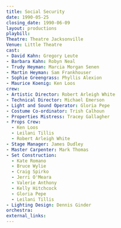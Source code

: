 ```yaml
---
title: Social Security
date: 1990-05-25
closing_date: 1990-06-09
layout: productions
playbill:
Theatre: Theatre Jacksonville
Venue: Little Theatre
cast:
- David Kahn: Gregory Leute
- Barbara Kahn: Robyn Neal
- Trudy Heyman: Marcia Morgan Senen
- Martin Heyman: Sam Frankhouser
- Sophie Greengrass: Phyllis Alexion
- Maurice Koenig: Ken Loos
crew:
- Artistic Director: Robert Arleigh White
- Technical Director: Michael Emerson
- Light and Sound Operator: Gloria Pepe
- Costume Co-ordinator: Trish Calhoun
- Properties Mistress: Tracey Gallagher
- Props Crew:
  - Ken Loos
  - Leilani Tillis
  - Robert Arleigh White
- Stage Manager: James Dudley
- Master Carpenter: Mark Thomas
- Set Construction:
  - Kate Romano
  - Bruce Wylie
  - Craig Spirko
  - Jerri O'Meara
  - Valerie Anthony
  - Kelly Hitchcock
  - Gloria Pepe
  - Leilani Tillis
- Lighting Design: Dennis Ginder
orchestra:
external_links:
---
```

